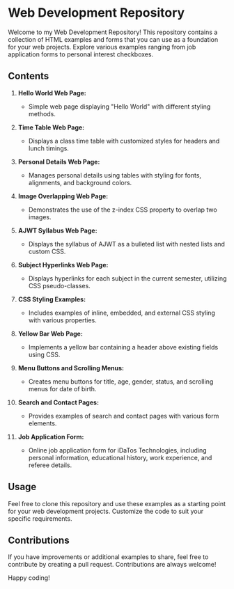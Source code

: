 # Web Development Repository

Welcome to my Web Development Repository! This repository contains a collection of HTML examples and forms that you can use as a foundation for your web projects. Explore various examples ranging from job application forms to personal interest checkboxes.

## Contents

1. **Hello World Web Page:**
   - Simple web page displaying "Hello World" with different styling methods.

2. **Time Table Web Page:**
   - Displays a class time table with customized styles for headers and lunch timings.

3. **Personal Details Web Page:**
   - Manages personal details using tables with styling for fonts, alignments, and background colors.

4. **Image Overlapping Web Page:**
   - Demonstrates the use of the z-index CSS property to overlap two images.

5. **AJWT Syllabus Web Page:**
   - Displays the syllabus of AJWT as a bulleted list with nested lists and custom CSS.

6. **Subject Hyperlinks Web Page:**
   - Displays hyperlinks for each subject in the current semester, utilizing CSS pseudo-classes.

7. **CSS Styling Examples:**
   - Includes examples of inline, embedded, and external CSS styling with various properties.

8. **Yellow Bar Web Page:**
   - Implements a yellow bar containing a header above existing fields using CSS.

9. **Menu Buttons and Scrolling Menus:**
   - Creates menu buttons for title, age, gender, status, and scrolling menus for date of birth.

10. **Search and Contact Pages:**
    - Provides examples of search and contact pages with various form elements.

11. **Job Application Form:**
    - Online job application form for iDaTos Technologies, including personal information, educational history, work experience, and referee details.

## Usage

Feel free to clone this repository and use these examples as a starting point for your web development projects. Customize the code to suit your specific requirements.

## Contributions

If you have improvements or additional examples to share, feel free to contribute by creating a pull request. Contributions are always welcome!

Happy coding!
